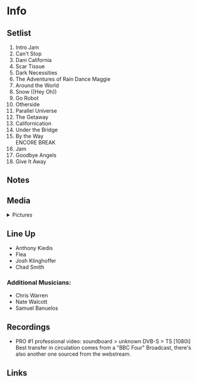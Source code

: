 # Info

## Setlist

1. Intro Jam
2. Can't Stop
3. Dani California
4. Scar Tissue
5. Dark Necessities
6. The Adventures of Rain Dance Maggie
7. Around the World
8. Snow ((Hey Oh))
9. Go Robot
10. Otherside
11. Parallel Universe
12. The Getaway
13. Californication
14. Under the Bridge
15. By the Way
<br> ENCORE BREAK
16. Jam
17. Goodbye Angels
18. Give It Away

## Notes

## Media 

<details>
  <summary>Pictures</summary>
  <!--<img alt="Setlist" title="Setlist" src="_.jpg" height="200" />
  <img alt="Ticket" title="Ticket" src="_.jpg" height="200" />
  <img alt="Flyer" title="Flyer" src="_.jpg" height="200" />
  <img alt="Clipping" title="Clipping" src="_.jpg" height="200" />-->
</details>

## Line Up

* Anthony Kiedis
* Flea
* Josh Klinghoffer
* Chad Smith

### Additional Musicians:

* Chris Warren  
* Nate Walcott  
* Samuel Banuelos

## Recordings

* PRO #1 professional video: soundboard > unknown DVB-S > TS [1080i] Best transfer in circulation comes from a "BBC Four" Broadcast, there's also another one sourced from the webstream.

## Links
